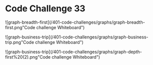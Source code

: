 # Code Challenge 33

![graph-breadth-first](/401-code-challenges/graphs/graph-breadth-first.png"Code challenge Whiteboard")

![graph-business-trip](/401-code-challenges/graphs/graph-business-trip.png"Code challenge Whiteboard")

![graph-business-trip](/401-code-challenges/graphs/graph-depth-first%20(2).png"Code challenge Whiteboard")
